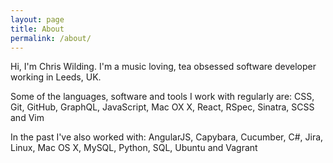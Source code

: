 ```yaml
---
layout: page
title: About
permalink: /about/
---
```


Hi, I'm Chris Wilding. I'm a music loving, tea obsessed software developer
working in Leeds, UK.

Some of the languages, software and tools I work with regularly are: CSS, Git,
GitHub, GraphQL, JavaScript, Mac OX X, React, RSpec, Sinatra, SCSS and Vim

In the past I've also worked with: AngularJS, Capybara, Cucumber, C#, Jira,
Linux, Mac OS X, MySQL, Python, SQL, Ubuntu and Vagrant
